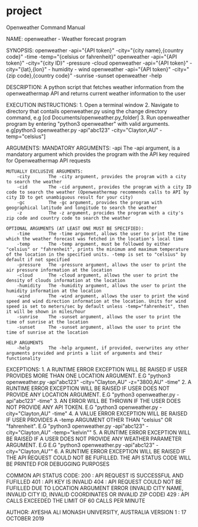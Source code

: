 # project

Openweather Command Manual

NAME:
		openweather - Weather forecast program

SYNOPSIS:
		openweather -api="{API token}" -city="{city name},{country code}" -time -temp="{celsius or fahrenheit}"
		openweather -api="{API token}" -city="{city ID}" -pressure -cloud
		openweather -api="{API token}" -city="{lat},{lon}" - humidity - wind
		openweather -api="{API token}" -city="{zip code},{country code}" -sunrise -sunset
		openweather -help

DESCRIPTION:
		A python script that fetches weather information from the openweathermap API and returns current weather information to the user

EXECUTION INSTRUCTIONS:
		1. Open a terminal window
		2. Navigate to directory that contails openweather.py using the change directory command, e.g [cd Documents/openweather.py_folder]
		3. Run openweather program by entering "python3 openweather" with valid arguments. e.g[python3 openweather.py -api"abc123" -city="Clayton,AU" -temp="celsius"]

ARGUMENTS:
    MANDATORY ARGUMENTS:
		-api	    The -api argument, is a mandatory argument which provides the program with the API key required for Openweathermap API requests
	
	MUTUALLY EXCLUSIVE ARGUMENTS:
		-city	    The -city argument, provides the program with a city to search the weather
		-cid	    The -cid argument, provides the program with a city ID code to search the weather (Openweathermap recommends calls to API by city ID to get unambiguous result for your city)
		-gc         The -gc argument, provides the program with geographical latitude and longitude to search the weather
		-z          The -z argument, procides the program with a city's zip code and country code to search the weather
		
	OPTIONAL ARGUMENTS (AT LEAST ONE MUST BE SPECIFIED):
	    -time       The -time argument, allows the user to print the time which the weather forecast was fetched in the location's local time
	    -temp       The -temp argument, must be followed by either "celsius" or "fahrenheit", prints the minimum and maximum temperature of the location in the specified units. -temp is set to "celsius" by default if not specified
	    -pressure   The -pressure argument, allows the user to print the air pressure information at the location
	    -cloud      The -cloud argument, allows the user to print the density of clouds information at the location
	    -humidity   The -humidity argument, allows the user to print the humidity information at the location
	    -wind       The -wind argument, allows the user to print the wind speed and wind direction information at the location. Units for wind speed is set to meters/sec by default unless -temp="fahrenheit", then it will be shown in miles/hour
        -sunrise    The -sunset argument, allows the user to print the time of sunrise at the location
        -sunset     The -sunset argument, allows the user to print the time of sunrise at the location
        
    HELP ARGUMENTS
        -help       The -help argument, if provided, overwrites any other arguments provided and prints a list of arguments and their functionality
        
EXCEPTIONS:
        1.          A RUNTIME ERROR EXCEPTION WILL BE RAISED IF USER PROVIDES MORE THAN ONE LOCATION ARGUMENT. E.G "python3 openweather.py -api"abc123" -city="Clayton,AU" -z="3800,AU" -time"
        2.          A RUNTIME ERROR EXCEPTION WILL BE RAISED IF USER DOES NOT PROVIDE ANY LOCATION ARGUMENT. E.G "python3 openweather.py -api"abc123" -time"
        3.          AN ERROR WILL BE THROWN IF THE USER DOES NOT PROVIDE ANY API TOKEN. E.G "python3 openweather.py -city="Clayton,AU" -time"
        4.          A VALUE ERROR EXCEPTION WILL BE RAISED IF USER PROVIDES A -temp ARGUMENT OTHER THAN "celsius" OR "fahrenheit". E.G "python3 openweather.py -api"abc123" -city="Clayton,AU" -temp="kelvin""
        5.          A RUNTIME ERROR EXCEPTION WILL BE RAISED IF A USER DOES NOT PROVIDE ANY WEATHER PARAMETER ARGUMENT. E.G E.G "python3 openweather.py -api"abc123" -city="Clayton,AU""
        6.          A RUNTIME ERROR EXCEPTION WILL BE RAISED IF THE API REQUEST COULD NOT BE FUFILLED. THE API STATUS CODE WILL BE PRINTED FOR DEBUGGING PURPOSES

COMMON API STATUS CODE:
        200 :       API REQUEST IS SUCCESSFUL AND FUFILLED
        401 :       API KEY IS INVALID
        404 :       API REQUEST COULD NOT BE FUFILLED DUE TO LOCATION ARGUMENT ERROR (INVALID CITY NAME, INVALID CITY ID, INVALID COORDINATES OR INVALID ZIP CODE)
        429 :       API CALLS EXCEEDED THE LIMIT OF 60 CALLS PER MINUTE

AUTHOR:
		AYESHA ALI
		MONASH UNIVERSITY, AUSTRALIA
		VERSION 1	:	17 OCTOBER 2019
